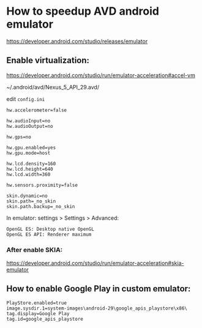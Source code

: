 # How to speedup AVD android emulator
https://developer.android.com/studio/releases/emulator

## Enable virtualization: 
https://developer.android.com/studio/run/emulator-acceleration#accel-vm

~/.android/avd/Nexus_5_API_29.avd/

edit `config.ini`

```
hw.accelerometer=false

hw.audioInput=no
hw.audioOutput=no

hw.gps=no

hw.gpu.enabled=yes
hw.gpu.mode=host

hw.lcd.density=160
hw.lcd.height=640
hw.lcd.width=360

hw.sensors.proximity=false

skin.dynamic=no
skin.path=_no_skin
skin.path.backup=_no_skin
```

In emulator: settings > Settings > Advanced:
```
OpenGL ES: Desktop native OpenGL
OpenGL ES API: Renderer maximum
```

### After enable SKIA:
https://developer.android.com/studio/run/emulator-acceleration#skia-emulator


## How to enable Google Play in custom emulator:
```
PlayStore.enabled=true
image.sysdir.1=system-images\android-29\google_apis_playstore\x86\
tag.display=Google Play
tag.id=google_apis_playstore
```
